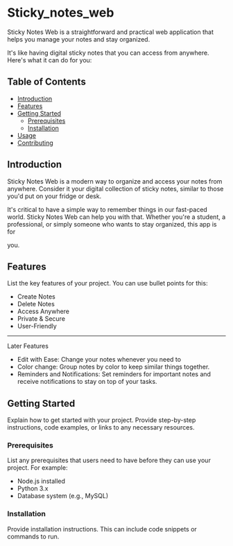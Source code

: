 # Sticky_notes_web

Sticky Notes Web is a straightforward and practical web application that helps you manage your notes and stay organized. 

It's like having digital sticky notes that you can access from anywhere. Here's what it can do for you:

## Table of Contents
- [Introduction](#introduction)
- [Features](#features)
- [Getting Started](#getting-started)
  - [Prerequisites](#prerequisites)
  - [Installation](#installation)
- [Usage](#usage)
- [Contributing](#contributing)


## Introduction

Sticky Notes Web is a modern way to organize and access your notes from anywhere. Consider it your digital collection of sticky notes, similar to those you'd put on your fridge or desk.

It's critical to have a simple way to remember things in our fast-paced world. Sticky Notes Web can help you with that. Whether you're a student, a professional, or simply someone who wants to stay organized, this app is for 

you.


## Features

List the key features of your project. You can use bullet points for this:

- Create Notes
- Delete Notes
- Access Anywhere
- Private & Secure
- User-Friendly

-------------------------
Later Features 

- Edit with Ease: Change your notes whenever you need to
- Color change: Group notes by color to keep similar things together.
- Reminders and Notifications: Set reminders for important notes and receive notifications to stay on top of your tasks.

## Getting Started

Explain how to get started with your project. Provide step-by-step instructions, code examples, or links to any necessary resources.

### Prerequisites

List any prerequisites that users need to have before they can use your project. For example:

- Node.js installed
- Python 3.x
- Database system (e.g., MySQL)

### Installation

Provide installation instructions. This can include code snippets or commands to run.


